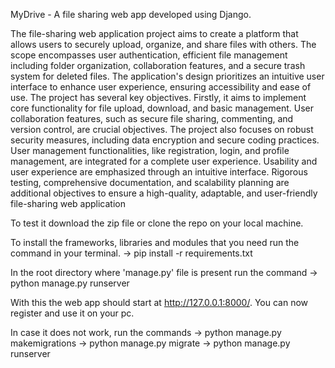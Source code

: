 MyDrive - A file sharing web app developed using Django.

The file-sharing web application project aims to create a platform that allows users to securely upload, organize, and share files with others.
The scope encompasses user authentication, efficient file management including folder organization, collaboration features, and a secure trash system for deleted files.
The application's design prioritizes an intuitive user interface to enhance user experience, ensuring accessibility and ease of use.
The project has several key objectives. Firstly, it aims to implement core functionality for file upload, download, and basic management.
User collaboration features, such as secure file sharing, commenting, and version control, are crucial objectives.
The project also focuses on robust security measures, including data encryption and secure coding practices.
User management functionalities, like registration, login, and profile management, are integrated for a complete user experience.
Usability and user experience are emphasized through an intuitive interface.
Rigorous testing, comprehensive documentation, and scalability planning are additional objectives to ensure a high-quality, adaptable, and user-friendly file-sharing web application

To test it download the zip file or clone the repo on your local machine.

To install the frameworks, libraries and modules that you need run the command in your terminal.
-> pip install -r requirements.txt

In the root directory where 'manage.py' file is present run the command
-> python manage.py runserver

With this the web app should start at http://127.0.0.1:8000/.
You can now register and use it on your pc.

In case it does not work, run the commands
-> python manage.py makemigrations
-> python manage.py migrate
-> python manage.py runserver
